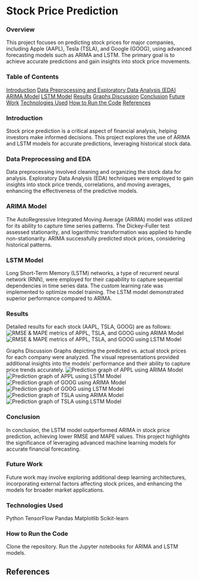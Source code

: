 # Stock Price Prediction

### Overview
This project focuses on predicting stock prices for major companies, including Apple (AAPL), Tesla (TSLA), and Google (GOOG), using advanced forecasting models such as ARIMA and LSTM. The primary goal is to achieve accurate predictions and gain insights into stock price movements.

### Table of Contents
[Introduction](https://github.com/SmitPanchal1999/Stock-Price-Prediction#introduction)
[Data Preprocessing and Exploratory Data Analysis (EDA)](https://github.com/SmitPanchal1999/Stock-Price-Prediction#data-preprocessing-and-exploratory-data-analysis-(EDA))
[ARIMA Model](https://github.com/SmitPanchal1999/Stock-Price-Prediction#arima-model)
[LSTM Model](https://github.com/SmitPanchal1999/Stock-Price-Prediction#lstm-model)
[Results](https://github.com/SmitPanchal1999/Stock-Price-Prediction#results)
[Graphs Discussion](https://github.com/SmitPanchal1999/Stock-Price-Prediction#graphs-discussion)
[Conclusion](https://github.com/SmitPanchal1999/Stock-Price-Prediction#conclusion)
[Future Work](https://github.com/SmitPanchal1999/Stock-Price-Prediction#future-work)
[Technologies Used](https://github.com/SmitPanchal1999/Stock-Price-Prediction#technologies-used)
[How to Run the Code](https://github.com/SmitPanchal1999/Stock-Price-Prediction#how-to-run-the-code)
[References](https://github.com/SmitPanchal1999/Stock-Price-Prediction#references)

### Introduction
Stock price prediction is a critical aspect of financial analysis, helping investors make informed decisions. This project explores the use of ARIMA and LSTM models for accurate predictions, leveraging historical stock data.

### Data Preprocessing and EDA
Data preprocessing involved cleaning and organizing the stock data for analysis. Exploratory Data Analysis (EDA) techniques were employed to gain insights into stock price trends, correlations, and moving averages, enhancing the effectiveness of the predictive models.

### ARIMA Model
The AutoRegressive Integrated Moving Average (ARIMA) model was utilized for its ability to capture time series patterns. The Dickey-Fuller test assessed stationarity, and logarithmic transformation was applied to handle non-stationarity. ARIMA successfully predicted stock prices, considering historical patterns.

### LSTM Model
Long Short-Term Memory (LSTM) networks, a type of recurrent neural network (RNN), were employed for their capability to capture sequential dependencies in time series data. The custom learning rate was implemented to optimize model training. The LSTM model demonstrated superior performance compared to ARIMA.

### Results
Detailed results for each stock (AAPL, TSLA, GOOG) are as follows:
![RMSE & MAPE metrics of APPL, TSLA, and GOOG using ARIMA Model](./Images/Table_arima_results)
![RMSE & MAPE metrics of APPL, TSLA, and GOOG using LSTM Model](./Images/Table_lstm_results)

Graphs Discussion
Graphs depicting the predicted vs. actual stock prices for each company were analyzed. The visual representations provided additional insights into the models' performance and their ability to capture price trends accurately.
![Prediction graph of APPL using ARIMA Model](./Images/apple_arima_new_graph)
![Prediction graph of APPL using LSTM Model](./Images/apple_lstm_new_graph)
![Prediction graph of GOOG using ARIMA Model](./Images/google_arima_new_graph)
![Prediction graph of GOOG using LSTM Model](./Images/google_lstm_new_graph)
![Prediction graph of TSLA using ARIMA Model](./Images/tesla_arima_new_graph)
![Prediction graph of TSLA using LSTM Model](./Images/tesla_lstm_new_graph)

### Conclusion
In conclusion, the LSTM model outperformed ARIMA in stock price prediction, achieving lower RMSE and MAPE values. This project highlights the significance of leveraging advanced machine learning models for accurate financial forecasting.

### Future Work
Future work may involve exploring additional deep learning architectures, incorporating external factors affecting stock prices, and enhancing the models for broader market applications.

### Technologies Used
Python
TensorFlow
Pandas
Matplotlib
Scikit-learn

### How to Run the Code
Clone the repository.
Run the Jupyter notebooks for ARIMA and LSTM models.

## References
